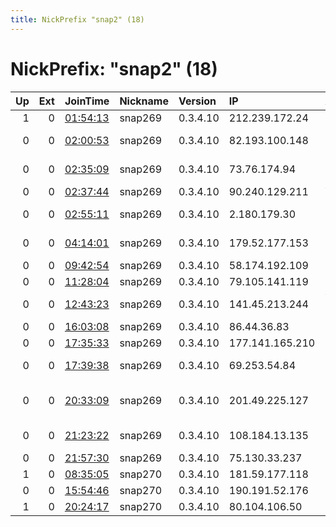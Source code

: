 ```yaml
---
title: NickPrefix "snap2" (18)
---
```


# NickPrefix: "snap2" (18)

|   Up |   Ext | JoinTime                                                                                            | Nickname   | Version   | IP              | AS                                       | CC   |   ORp |   Dirp | OS    | Contact   |   eFamMembers |
|-----:|------:|:----------------------------------------------------------------------------------------------------|:-----------|:----------|:----------------|:-----------------------------------------|:-----|------:|-------:|:------|:----------|--------------:|
|    1 |     0 | [01:54:13](https://metrics.torproject.org/rs.html#details/D3F2FC484B783D08B7BE35865E514579FD1485D4) | snap269    | 0.3.4.10  | 212.239.172.24  | Proximus NV                              | be   | 34879 |      0 | Linux | None      |             1 |
|    0 |     0 | [02:00:53](https://metrics.torproject.org/rs.html#details/49036739BA99E5AB763D412AAFB01173BF4C959A) | snap269    | 0.3.4.10  | 82.193.100.148  | PJSC Industrial Media Network            | ua   | 44131 |      0 | Linux | None      |             1 |
|    0 |     0 | [02:35:09](https://metrics.torproject.org/rs.html#details/FEEA88AFB7EBA5B5614ECD665D6122334CD0F319) | snap269    | 0.3.4.10  | 73.76.174.94    | Comcast Cable Communications, LLC        | us   | 40777 |      0 | Linux | None      |             1 |
|    0 |     0 | [02:37:44](https://metrics.torproject.org/rs.html#details/B5E6B7ADA71DFA5B5BE3980A19E7FCB0444DDC9C) | snap269    | 0.3.4.10  | 90.240.129.211  | Vodafone Limited                         | gb   | 46879 |      0 | Linux | None      |             1 |
|    0 |     0 | [02:55:11](https://metrics.torproject.org/rs.html#details/DE072A26916550CD82EF601BAAAFC51FAD63657E) | snap269    | 0.3.4.10  | 2.180.179.30    | Iran Telecommunication Company PJS       | ir   | 43321 |      0 | Linux | None      |             1 |
|    0 |     0 | [04:14:01](https://metrics.torproject.org/rs.html#details/245563BAA62F9DC10EDBE562549E9985F83C3E1E) | snap269    | 0.3.4.10  | 179.52.177.153  | Compau00F1u00EDa Dominicana de Telu00    | do   | 42649 |      0 | Linux | None      |             1 |
|    0 |     0 | [09:42:54](https://metrics.torproject.org/rs.html#details/DB609E7B7385FFDD14E59B8E54E6B06D2B3DD5EB) | snap269    | 0.3.4.10  | 58.174.192.109  | Telstra Pty Ltd                          | au   | 39837 |      0 | Linux | None      |             1 |
|    0 |     0 | [11:28:04](https://metrics.torproject.org/rs.html#details/1701CB6D39E3F161A753E0530415C91684715BFE) | snap269    | 0.3.4.10  | 79.105.141.119  | Rostelecom                               | ru   | 36695 |      0 | Linux | None      |             1 |
|    0 |     0 | [12:43:23](https://metrics.torproject.org/rs.html#details/3E8C1BD92802F7F45069F05CDD2C28F2737ABF78) | snap269    | 0.3.4.10  | 141.45.213.244  | Verein zur Foerderung eines Deutschen Fo | de   | 45823 |      0 | Linux | None      |             1 |
|    0 |     0 | [16:03:08](https://metrics.torproject.org/rs.html#details/7CCC36F5B43D88A740E04D5F85277910190549EF) | snap269    | 0.3.4.10  | 86.44.36.83     | Eir Broadband                            | ie   | 37787 |      0 | Linux | None      |             1 |
|    0 |     0 | [17:35:33](https://metrics.torproject.org/rs.html#details/C2767741CBDC833E1C1105277805B6B9351FC717) | snap269    | 0.3.4.10  | 177.141.165.210 | CLARO S.A.                               | br   | 45543 |      0 | Linux | None      |             1 |
|    0 |     0 | [17:39:38](https://metrics.torproject.org/rs.html#details/F148C92631B0213215942DCC775EB23DB4AE30A5) | snap269    | 0.3.4.10  | 69.253.54.84    | Comcast Cable Communications, LLC        | us   | 45221 |      0 | Linux | None      |             1 |
|    0 |     0 | [20:33:09](https://metrics.torproject.org/rs.html#details/C961E52AF5BBAE7C0D7453D3AF80B61A05358DBE) | snap269    | 0.3.4.10  | 201.49.225.127  | Speednet Telecomunicau00E7u00F5es Ltda   | br   | 39041 |      0 | Linux | None      |             1 |
|    0 |     0 | [21:23:22](https://metrics.torproject.org/rs.html#details/FEE4B5CB91E7B3490857AB461F65E893AED2D52D) | snap269    | 0.3.4.10  | 108.184.13.135  | Time Warner Cable Internet LLC           | us   | 33587 |      0 | Linux | None      |             1 |
|    0 |     0 | [21:57:30](https://metrics.torproject.org/rs.html#details/CA540ECFFF31E6D7A214349445DE0C67EBDC527A) | snap269    | 0.3.4.10  | 75.130.33.237   | Charter Communications                   | us   | 45911 |      0 | Linux | None      |             1 |
|    1 |     0 | [08:35:05](https://metrics.torproject.org/rs.html#details/9544226F4ACA6CDB20270CEE81A9DE66A78D5339) | snap270    | 0.3.4.10  | 181.59.177.118  | Telmex Colombia S.A.                     | co   | 46813 |      0 | Linux | None      |             1 |
|    0 |     0 | [15:54:46](https://metrics.torproject.org/rs.html#details/79F176744087BEEAC11A8F56FDA922BE3324AD6D) | snap270    | 0.3.4.10  | 190.191.52.176  | Prima S.A.                               | ar   | 43981 |      0 | Linux | None      |             1 |
|    1 |     0 | [20:24:17](https://metrics.torproject.org/rs.html#details/2C0C39FAB47814BC7D7A55DE9D1047AAD687A05E) | snap270    | 0.3.4.10  | 80.104.106.50   | Telecom Italia                           | it   | 37523 |      0 | Linux | None      |             1 |
